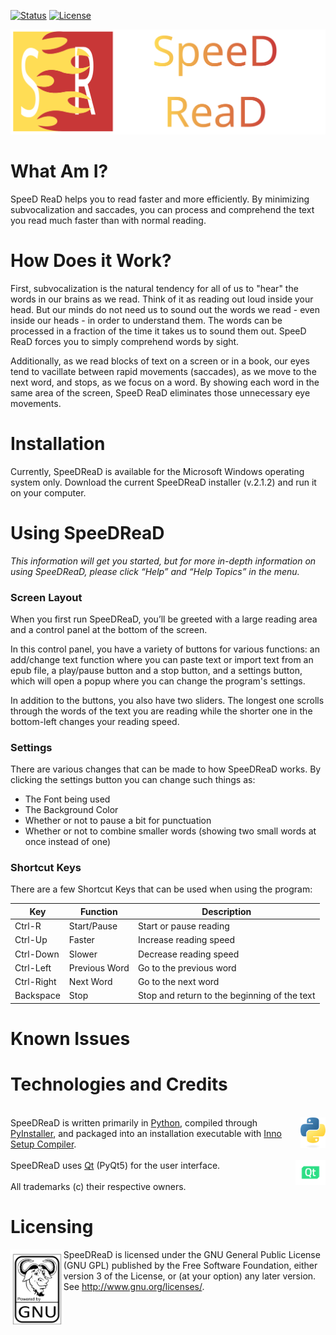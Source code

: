 [![Status](https://img.shields.io/badge/status-active-brightgreen.svg?style=plastic)](https://github.com/pastorjeremywilson/SermonPrepDatabase/pulse/monthly)
[![License](https://img.shields.io/badge/license-GPL-blue.svg?style=plastic)](https://www.gnu.org/licenses/gpl-3.0.en.html)

<img src='https://github.com/pastorjeremywilson/public/blob/main/srBanner.svg?raw=true' width='600px' />

# What Am I?

SpeeD ReaD helps you to read faster and more efficiently. By minimizing subvocalization and saccades, you can process and comprehend the text you read much faster than with normal reading.

# How Does it Work?

First, subvocalization is the natural tendency for all of us to "hear" the words in our brains as we read. Think of it as reading out loud inside your head. But our minds do not need us to sound out the words we read - even inside our heads - in order to understand them. The words can be processed in a fraction of the time it takes us to sound them out. SpeeD ReaD forces you to simply comprehend words by sight.

Additionally, as we read blocks of text on a screen or in a book, our eyes tend to vacillate between rapid movements (saccades), as we move to the next word, and stops, as we focus on a word. By showing each word in the same area of the screen, SpeeD ReaD eliminates those unnecessary eye movements.

# Installation

Currently, SpeeDReaD is available for the Microsoft Windows operating
system only. Download the current SpeeDReaD installer (v.2.1.2) and run
it on your computer.

# Using SpeeDReaD

*This information will get you started, but for more in-depth information*
*on using SpeeDReaD, please click “Help” and “Help Topics” in the menu.*

### Screen Layout

When you first run SpeeDReaD, you’ll be greeted with a large reading area and a control panel at the bottom of the screen.

In this control panel, you have a variety of buttons for various functions: an add/change text function where you can paste
text or import text from an epub file, a play/pause button and a stop button, and a settings button, which will open a
popup where you can change the program's settings.

In addition to the buttons, you also have two sliders. The longest one scrolls through the words of the text you are reading
while the shorter one in the bottom-left changes your reading speed.

### Settings

There are various changes that can be made to how SpeeDReaD works. By
clicking the settings button you can change such things as:

- The Font being used
- The Background Color
- Whether or not to pause a bit for punctuation
- Whether or not to combine smaller words (showing two small words at once instead of one)

### Shortcut Keys

There are a few Shortcut Keys that can be used when using the program:

<table>
<thead>
	<tr>
		<th>Key</th>
		<th>Function</th>
		<th>Description</th>
	</tr>
</thead>
<tbody>
	<tr>
		<td>Ctrl-R</td>
		<td>Start/Pause</td>
		<td>Start or pause reading</td>
	</tr>
	<tr>
		<td>Ctrl-Up</td>
		<td>Faster</td>
		<td>Increase reading speed</td>
	</tr>
	<tr>
		<td>Ctrl-Down</td>
		<td>Slower</td>
		<td>Decrease reading speed</td>
	</tr>
	<tr>
		<td>Ctrl-Left</td>
		<td>Previous Word</td>
		<td>Go to the previous word</td>
	</tr>
	<tr>
		<td>Ctrl-Right</td>
		<td>Next Word</td>
		<td>Go to the next word</td>
	</tr>
	<tr>
		<td>Backspace</td>
		<td>Stop</td>
		<td>Stop and return to the beginning of the text</td>
	</tr>
</tbody>
</table>

# Known Issues

# Technologies and Credits

<br>
<div>
    <img src='https://github.com/pastorjeremywilson/public/blob/main/python-logo-only.svg?raw=true' width=40px align='right' />
    SpeeDReaD is written primarily in <a href="https://www.python.org" target="_blank">Python</a>, compiled through <a href="https://www.pyinstaller.org" target="_blank">PyInstaller</a>,
    and packaged into an installation executable with <a href="https://jrsoftware.org/isinfo.php" target="_blank">Inno Setup Compiler</a>.
</div>
<br>

<div>
    <img src='https://github.com/pastorjeremywilson/public/blob/main/Qt-logo-neon.png?raw=true' height=40px align='right' />
    SpeeDReaD uses <a href="https://www.qt.io/product/framework" target="_blank">Qt</a> (PyQt5) for the user interface.
</div>
<br>
All trademarks (c) their respective owners.

# Licensing

<img src='https://github.com/pastorjeremywilson/public/blob/main/gnu-4.svg?raw=true' height=120px align='left' />
SpeeDReaD is licensed under the GNU General Public License (GNU GPL)
published by the Free Software Foundation, either version 3 of the
License, or (at your option) any later version. See
<a href="http://www.gnu.org/licenses/" target="_blank">http://www.gnu.org/licenses/</a>.